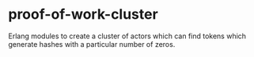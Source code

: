 # proof-of-work-cluster
Erlang modules to create a cluster of actors which can find tokens which generate hashes with a particular number of zeros.
